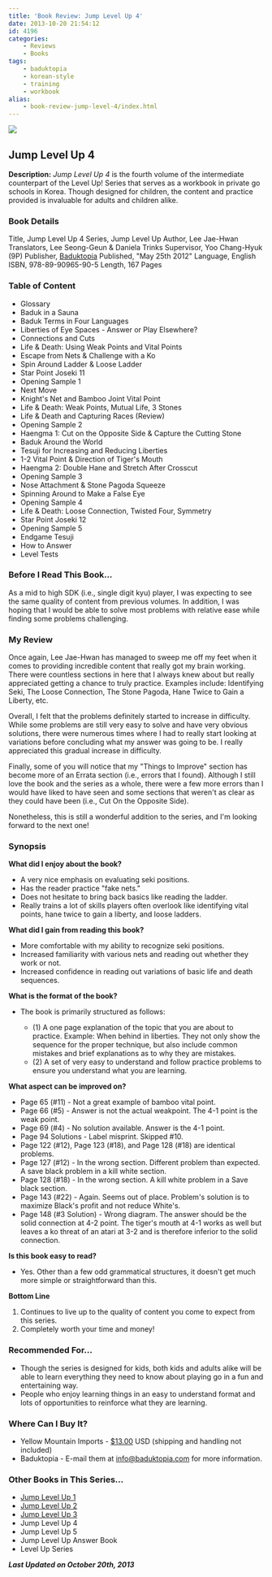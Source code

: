 ```yaml
---
title: 'Book Review: Jump Level Up 4'
date: 2013-10-20 21:54:12
id: 4196
categories:
	- Reviews
	- Books
tags:
	- baduktopia
	- korean-style
	- training
	- workbook
alias:
	- book-review-jump-level-4/index.html
---
```


![](/images/2013/10/jumplevelup4cover.jpg)

## Jump Level Up 4

**Description:** _Jump Level Up 4_ is the fourth volume of the intermediate counterpart of the Level Up! Series that serves as a workbook in private go schools in Korea. Though designed for children, the content and practice provided is invaluable for adults and children alike.

<!--more-->

### Book Details

Title, Jump Level Up 4
Series, Jump Level Up
Author, Lee Jae-Hwan
Translators, Lee Seong-Geun &amp; Daniela Trinks
Supervisor, Yoo Chang-Hyuk (9P)
Publisher, [Baduktopia](http://www.baduktopia.com)
Published, "May 25th 2012"
Language, English
ISBN, 978-89-90965-90-5
Length, 167 Pages

### Table of Content

*   Glossary
*   Baduk in a Sauna
*   Baduk Terms in Four Languages
*   Liberties of Eye Spaces - Answer or Play Elsewhere?
*   Connections and Cuts
*   Life &amp; Death: Using Weak Points and Vital Points
*   Escape from Nets &amp; Challenge with a Ko
*   Spin Around Ladder &amp; Loose Ladder
*   Star Point Joseki 11
*   Opening Sample 1
*   Next Move
*   Knight's Net and Bamboo Joint Vital Point
*   Life &amp; Death: Weak Points, Mutual Life, 3 Stones
*   Life &amp; Death and Capturing Races (Review)
*   Opening Sample 2
*   Haengma 1: Cut on the Opposite Side &amp; Capture the Cutting Stone
*   Baduk Around the World
*   Tesuji for Increasing and Reducing Liberties
*   1-2 Vital Point &amp; Direction of Tiger's Mouth
*   Haengma 2: Double Hane and Stretch After Crosscut
*   Opening Sample 3
*   Nose Attachment &amp; Stone Pagoda Squeeze
*   Spinning Around to Make a False Eye
*   Opening Sample 4
*   Life &amp; Death: Loose Connection, Twisted Four, Symmetry
*   Star Point Joseki 12
*   Opening Sample 5
*   Endgame Tesuji
*   How to Answer
*   Level Tests

### Before I Read This Book...

As a mid to high SDK (i.e., single digit kyu) player, I was expecting to see the same quality of content from previous volumes. In addition, I was hoping that I would be able to solve most problems with relative ease while finding some problems challenging.

### My Review

Once again, Lee Jae-Hwan has managed to sweep me off my feet when it comes to providing incredible content that really got my brain working. There were countless sections in here that I always knew about but really appreciated getting a chance to truly practice. Examples include: Identifying Seki, The Loose Connection, The Stone Pagoda, Hane Twice to Gain a Liberty, etc.

Overall, I felt that the problems definitely started to increase in difficulty. While some problems are still very easy to solve and have very obvious solutions, there were numerous times where I had to really start looking at variations before concluding what my answer was going to be. I really appreciated this gradual increase in difficulty.

Finally, some of you will notice that my "Things to Improve" section has become more of an Errata section (i.e., errors that I found). Although I still love the book and the series as a whole, there were a few more errors than I would have liked to have seen and some sections that weren't as clear as they could have been (i.e., Cut On the Opposite Side).

Nonetheless, this is still a wonderful addition to the series, and I'm looking forward to the next one!


### Synopsis

**What did I enjoy about the book?**

*   A very nice emphasis on evaluating seki positions.
*   Has the reader practice "fake nets."
*   Does not hesitate to bring back basics like reading the ladder.
*   Really trains a lot of skills players often overlook like identifying vital points, hane twice to gain a liberty, and loose ladders.

**What did I gain from reading this book?**

*   More comfortable with my ability to recognize seki positions.
*   Increased familiarity with various nets and reading out whether they work or not.
*   Increased confidence in reading out variations of basic life and death sequences.

**What is the format of the book?**

*   The book is primarily structured as follows:

    *   (1) A one page explanation of the topic that you are about to practice. Example: When behind in liberties. They not only show the sequence for the proper technique, but also include common mistakes and brief explanations as to why they are mistakes.
    *   (2) A set of very easy to understand and follow practice problems to ensure you understand what you are learning.

**What aspect can be improved on?**

*   Page 65 (#11) - Not a great example of bamboo vital point.
*   Page 66 (#5) - Answer is not the actual weakpoint. The 4-1 point is the weak point.
*   Page 69 (#4) - No solution available. Answer is the 4-1 point.
*   Page 94 Solutions - Label misprint. Skipped #10.
*   Page 122 (#12), Page 123 (#18), and Page 128 (#18) are identical problems.
*   Page 127 (#12) - In the wrong section. Different problem than expected. A save black problem in a kill white section.
*   Page 128 (#18) - In the wrong section. A kill white problem in a Save black section.
*   Page 143 (#22) - Again. Seems out of place. Problem's solution is to maximize Black's profit and not reduce White's.
*   Page 148 (#3 Solution) - Wrong diagram. The answer should be the solid connection at 4-2 point. The tiger's mouth at 4-1 works as well but leaves a ko threat of an atari at 3-2 and is therefore inferior to the solid connection.

**Is this book easy to read?**

*   Yes. Other than a few odd grammatical structures, it doesn't get much more simple or straightforward than this.

**Bottom Line**

1.  Continues to live up to the quality of content you come to expect from this series.
2.  Completely worth your time and money!

### Recommended For...

*   Though the series is designed for kids, both kids and adults alike will be able to learn everything they need to know about playing go in a fun and entertaining way.
*   People who enjoy learning things in an easy to understand format and lots of opportunities to reinforce what they are learning.

### Where Can I Buy It?

*   Yellow Mountain Imports - [$13.00](http://www.ymimports.com/p-2055-jump-level-up-4-6-4-kyu.aspx "Yellow Mountain Imports Purchase Link") USD (shipping and handling not included)
*   Baduktopia - E-mail them at info@baduktopia.com for more information.

### Other Books in This Series...

* [Jump Level Up 1](http://www.bengozen.com/book-review-jump-level-1/ "Book Review: Jump Level Up 1")
* [Jump Level Up 2](http://www.bengozen.com/book-review-jump-level-2/ "Book Review: Jump Level Up 2")
* [Jump Level Up 3](http://www.bengozen.com/book-review-jump-level-3/ "Book Review: Jump Level Up 3")
* Jump Level Up 4
* Jump Level Up 5
* Jump Level Up Answer Book
* Level Up Series

_**Last Updated on October 20th, 2013**_
